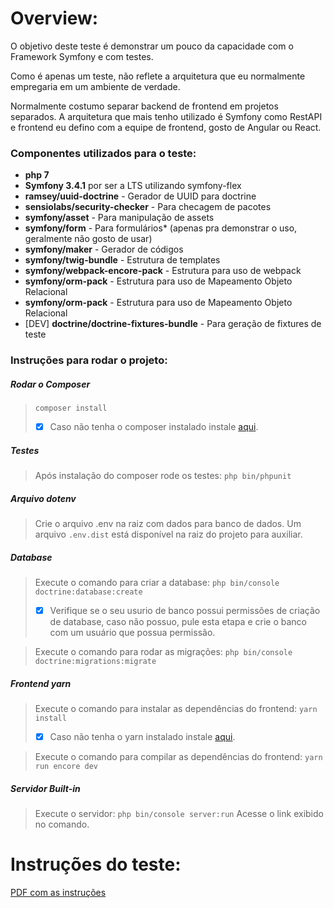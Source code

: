 # Overview:

O objetivo deste teste é demonstrar um pouco da capacidade com o Framework Symfony e com testes.

Como é apenas um teste, não reflete a arquitetura que eu normalmente empregaria em um ambiente de verdade.

Normalmente costumo separar backend de frontend em projetos separados. A arquitetura que mais tenho utilizado é Symfony como RestAPI e frontend eu defino com a equipe de frontend, gosto de Angular ou React.

### Componentes utilizados para o teste:

*   **php 7**
*   **Symfony 3.4.1** por ser a LTS utilizando symfony-flex
*   **ramsey/uuid-doctrine** - Gerador de UUID para doctrine
*   **sensiolabs/security-checker** - Para checagem de pacotes
*   **symfony/asset** - Para manipulação de assets
*   **symfony/form** - Para formulários* (apenas pra demonstrar o uso, geralmente não gosto de usar)
*   **symfony/maker** - Gerador de códigos
*   **symfony/twig-bundle** - Estrutura de templates
*   **symfony/webpack-encore-pack** - Estrutura para uso de webpack
*   **symfony/orm-pack** - Estrutura para uso de Mapeamento Objeto Relacional
*   **symfony/orm-pack** - Estrutura para uso de Mapeamento Objeto Relacional
*   [DEV] **doctrine/doctrine-fixtures-bundle** - Para geração de fixtures de teste

### Instruções para rodar o projeto:

##### Rodar o Composer
>`composer install`
> - [x] Caso não tenha o composer instalado instale [aqui](https://getcomposer.org/download/).

##### Testes
>   Após instalação do composer rode os testes: 
>`php bin/phpunit`

##### Arquivo dotenv
>   Crie o arquivo .env na raiz com dados para banco de dados.
> Um arquivo `.env.dist` está disponível na raiz do projeto para auxiliar.

##### Database
>   Execute o comando para criar a database: 
>`php bin/console doctrine:database:create`
> - [x] Verifique se o seu usurio de banco possui permissões de criação de database, caso não possuo, pule esta etapa e crie o banco com um usuário que possua permissão.

>   Execute o comando para rodar as migrações: 
>`php bin/console doctrine:migrations:migrate`

##### Frontend yarn
>   Execute o comando para instalar as dependências do frontend: 
>`yarn install`
> - [x] Caso não tenha o yarn instalado instale [aqui](https://yarnpkg.com/en/docs/install).

>   Execute o comando para compilar as dependências do frontend: 
>`yarn run encore dev`

##### Servidor Built-in
>   Execute o servidor: 
>`php bin/console server:run`
>Acesse o link exibido no comando.


# Instruções do teste:
[PDF com as instruções](https://github.com/edermariano/codengage-test/blob/master/public/pdf/teste.pdf)


